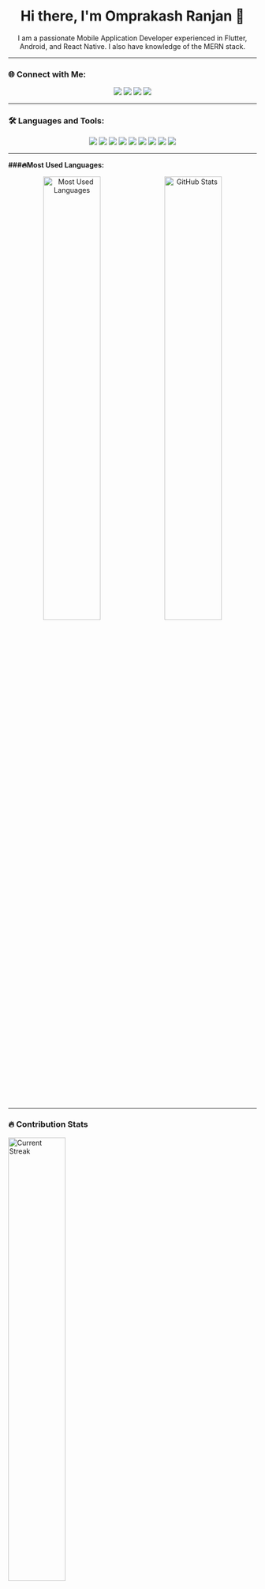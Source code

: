 <h1 align="center">Hi there, I'm Omprakash Ranjan 👋</h1>

<p align="center">
  I am a passionate Mobile Application Developer experienced in Flutter, Android, and React Native. I also have knowledge of the MERN stack.
</p>

---

### 🌐 Connect with Me:
<p align="center">
  <a href="https://www.linkedin.com/in/your-linkedin/" target="_blank"><img src="https://img.shields.io/badge/LinkedIn-0077B5?style=for-the-badge&logo=linkedin&logoColor=white" /></a>
  <a href="mailto:your-email@gmail.com" target="_blank"><img src="https://img.shields.io/badge/Gmail-D14836?style=for-the-badge&logo=gmail&logoColor=white" /></a>
  <a href="https://twitter.com/your-twitter" target="_blank"><img src="https://img.shields.io/badge/Twitter-1DA1F2?style=for-the-badge&logo=twitter&logoColor=white" /></a>
  <a href="https://github.com/OmprakashRanjan" target="_blank"><img src="https://img.shields.io/badge/GitHub-181717?style=for-the-badge&logo=github&logoColor=white" /></a>
</p>

---

### 🛠 Languages and Tools:
<p align="center">
  <img src="https://img.shields.io/badge/Flutter-02569B?style=for-the-badge&logo=flutter&logoColor=white" />
  <img src="https://img.shields.io/badge/React_Native-20232A?style=for-the-badge&logo=react&logoColor=61DAFB" />
  <img src="https://img.shields.io/badge/Android-3DDC84?style=for-the-badge&logo=android&logoColor=white" />
  <img src="https://img.shields.io/badge/Node.js-43853D?style=for-the-badge&logo=node.js&logoColor=white" />
  <img src="https://img.shields.io/badge/Express.js-404D59?style=for-the-badge" />
  <img src="https://img.shields.io/badge/MongoDB-4EA94B?style=for-the-badge&logo=mongodb&logoColor=white" />
  <img src="https://img.shields.io/badge/JavaScript-F7DF1E?style=for-the-badge&logo=javascript&logoColor=black" />
  <img src="https://img.shields.io/badge/HTML5-E34F26?style=for-the-badge&logo=html5&logoColor=white" />
  <img src="https://img.shields.io/badge/CSS3-1572B6?style=for-the-badge&logo=css3&logoColor=white" />
</p>

---

**###🔥Most Used Languages:**
<p align="center">
  <img width="48%" src="https://github-readme-stats.vercel.app/api/top-langs/?username=YOUR_GITHUB_USERNAME&layout=compact&theme=radical" alt="Most Used Languages" />

  <!-- GitHub Stats -->
  <img width="48%" src="https://github-readme-stats.vercel.app/api?username=YOUR_GITHUB_USERNAME&show_icons=true&theme=radical" alt="GitHub Stats" />
</p>

---

### 🔥 Contribution Stats

<p align="left">
  <!-- Contributions -->
  <img width="48%" src="https://streak-stats.demolab.com?user=YOUR_GITHUB_USERNAME&theme=radical" alt="Current Streak" />
</p>

---


